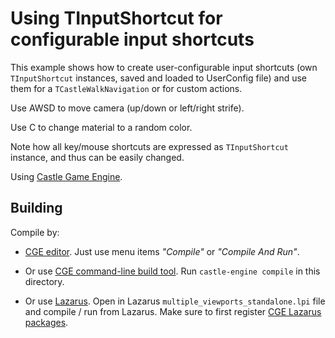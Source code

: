 # Using TInputShortcut for configurable input shortcuts

This example shows how to create user-configurable input shortcuts (own `TInputShortcut` instances, saved and loaded to UserConfig file) and use them for a `TCastleWalkNavigation` or for custom actions.

Use AWSD to move camera (up/down or left/right strife).

Use C to change material to a random color.

Note how all key/mouse shortcuts are expressed as `TInputShortcut` instance, and thus can be easily changed.

Using [Castle Game Engine](https://castle-engine.io/).

## Building

Compile by:

- [CGE editor](https://castle-engine.io/editor). Just use menu items _"Compile"_ or _"Compile And Run"_.

- Or use [CGE command-line build tool](https://castle-engine.io/build_tool). Run `castle-engine compile` in this directory.

- Or use [Lazarus](https://www.lazarus-ide.org/). Open in Lazarus `multiple_viewports_standalone.lpi` file and compile / run from Lazarus. Make sure to first register [CGE Lazarus packages](https://castle-engine.io/lazarus).
